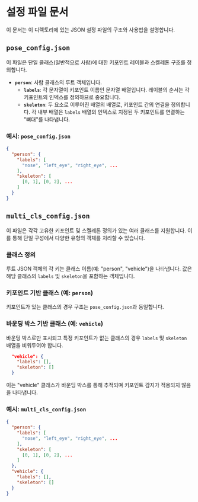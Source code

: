 # 설정 파일 문서

이 문서는 이 디렉토리에 있는 JSON 설정 파일의 구조와 사용법을 설명합니다.

## `pose_config.json`

이 파일은 단일 클래스(일반적으로 사람)에 대한 키포인트 레이블과 스켈레톤 구조를 정의합니다.

- **`person`**: 사람 클래스의 루트 객체입니다.
  - **`labels`**: 각 문자열이 키포인트 이름인 문자열 배열입니다. 레이블의 순서는 각 키포인트의 인덱스를 정의하므로 중요합니다.
  - **`skeleton`**: 두 요소로 이루어진 배열의 배열로, 키포인트 간의 연결을 정의합니다. 각 내부 배열은 `labels` 배열의 인덱스로 지정된 두 키포인트를 연결하는 "뼈대"를 나타냅니다.

### 예시: `pose_config.json`
```json
{
  "person": {
    "labels": [
      "nose", "left_eye", "right_eye", ...
    ],
    "skeleton": [
      [0, 1], [0, 2], ...
    ]
  }
}
```

## `multi_cls_config.json`

이 파일은 각각 고유한 키포인트 및 스켈레톤 정의가 있는 여러 클래스를 지원합니다. 이를 통해 단일 구성에서 다양한 유형의 객체를 처리할 수 있습니다.

### 클래스 정의

루트 JSON 객체의 각 키는 클래스 이름(예: "person", "vehicle")을 나타냅니다. 값은 해당 클래스의 `labels` 및 `skeleton`을 포함하는 객체입니다.

### 키포인트 기반 클래스 (예: `person`)

키포인트가 있는 클래스의 경우 구조는 `pose_config.json`과 동일합니다.

### 바운딩 박스 기반 클래스 (예: `vehicle`)

바운딩 박스로만 표시되고 특정 키포인트가 없는 클래스의 경우 `labels` 및 `skeleton` 배열을 비워두어야 합니다.

```json
  "vehicle": {
    "labels": [],
    "skeleton": []
  }
```

이는 "vehicle" 클래스가 바운딩 박스를 통해 추적되며 키포인트 감지가 적용되지 않음을 나타냅니다.

### 예시: `multi_cls_config.json`
```json
{
  "person": {
    "labels": [
      "nose", "left_eye", "right_eye", ...
    ],
    "skeleton": [
      [0, 1], [0, 2], ...
    ]
  },
  "vehicle": {
    "labels": [],
    "skeleton": []
  }
}
```

